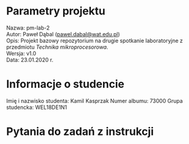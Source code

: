 # Parametry projektu

Nazwa: pm-lab-2  
Autor: Paweł Dąbal (pawel.dabal@wat.edu.pl)  
Opis: Projekt bazowy repozytorium na drugie spotkanie laboratoryjne z przedmiotu _Technika mikroprocesorowa_.  
Wersja: v1.0  
Data: 23.01.2020 r.

# Informacje o studencie

Imię i nazwisko studenta: Kamil Kasprzak 
Numer albumu: 73000 
Grupa studencka: WEL18DE1N1

# Pytania do zadań z instrukcji


